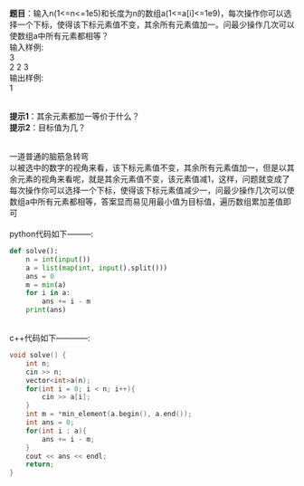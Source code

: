 **题目**：输入n(1<=n<=1e5)和长度为n的数组a(1<=a[i]<=1e9)，每次操作你可以选择一个下标，使得该下标元素值不变，其余所有元素值加一。问最少操作几次可以使数组a中所有元素都相等？
<br>输入样例:
<br>3
<br>2 2 3
<br>输出样例:
<br>1

<br>**提示1**：其余元素都加一等价于什么？
<br>**提示2**：目标值为几？

<br>一道普通的脑筋急转弯
<br>以被选中的数字的视角来看，该下标元素值不变，其余所有元素值加一，但是以其余元素的视角来看呢，就是其余元素值不变，该元素值减1，这样，问题就变成了每次操作你可以选择一个下标，使得该下标元素值减少一，问最少操作几次可以使数组a中所有元素都相等，答案显而易见用最小值为目标值，遍历数组累加差值即可
<br>
<br>python代码如下———:
```python 
def solve():
    n = int(input())
    a = list(map(int, input().split()))
    ans = 0
    m = min(a)
    for i in a:
        ans += i - m
    print(ans)
```
<br>c++代码如下————:
```c++
void solve() {
    int n;
    cin >> n;
    vector<int>a(n);
    for(int i = 0; i < n; i++){
        cin >> a[i];
    }
    int m = *min_element(a.begin(), a.end());
    int ans = 0;
    for(int i : a){
        ans += i - m;
    }
    cout << ans << endl;
    return;
}
```
